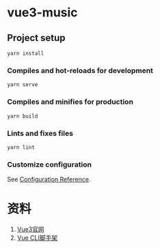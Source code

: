 # vue3-music

## Project setup
```
yarn install
```

### Compiles and hot-reloads for development
```
yarn serve
```

### Compiles and minifies for production
```
yarn build
```

### Lints and fixes files
```
yarn lint
```

### Customize configuration
See [Configuration Reference](https://cli.vuejs.org/config/).

# 资料
1. [Vue3官网](https://cn.vuejs.org/)
2. [Vue CLI脚手架](https://cli.vuejs.org/zh/)
